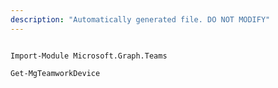 ```yaml
---
description: "Automatically generated file. DO NOT MODIFY"
---
```


```powershellv1

Import-Module Microsoft.Graph.Teams

Get-MgTeamworkDevice

```